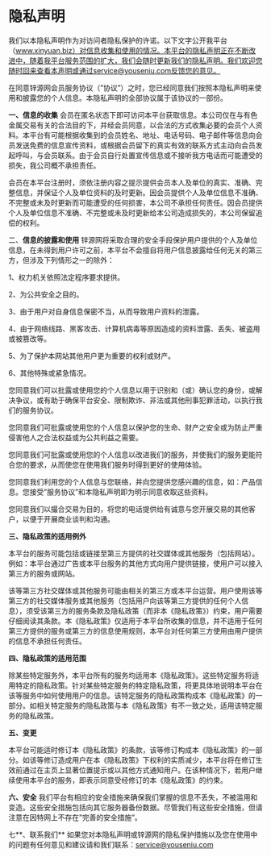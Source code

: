 # **隐私声明**

  我们以本隐私声明作为对访问者隐私保护的许诺。以下文字公开我平台（www.xinyuan.biz）对信息收集和使用的情况。本平台的隐私声明正在不断改进中，随着我平台服务范围的扩大，我们会随时更新我们的隐私声明。我们欢迎您随时回来查看本声明或通过service@youseniu.com反馈您的意见。

在同意锌源网会员服务协议（”协议”）之时，您已经同意我们按照本隐私声明来使用和披露您的个人信息。本隐私声明的全部协议属于该协议的一部份。 


 **一、信息的收集**
​      会员在匿名状态下即可访问本平台获取信息。本公司仅在与有色金属交易有关的合法目的下，并经会员同意，以合法的方式收集必要的会员个人资料。本平台有可能根据收集到的会员姓名、地址、电话号码、电子邮件等信息向会员发送免费的信息宣传资料，或根据会员留下的真实有效的联系方式主动向会员发起呼叫，与会员联系。由于会员自行处置宣传信息或不接听我方电话而可能遭受的损失，我公司概不承担责任。

会员在本平台注册时，须依注册内容之提示提供会员本人及单位的真实、准确、完整信息，并保证个人及单位资料的及时更新。因会员提供个人及单位信息不准确、不完整或未及时更新而可能遭受的任何损害，本公司不承担任何责任。因会员提供个人及单位信息不准确、不完整或未及时更新给本公司造成损失的，本公司保留追偿的权利。

 

二、**信息的披露和使用**
​       锌源网将采取合理的安全手段保护用户提供的个人及单位信息，在未得到用户许可之前，本平台不会擅自将用户信息披露给任何无关的第三方，但涉及下列情形之一的除外：

1、权力机关依照法定程序要求提供。

2、为公共安全之目的。

3、由于用户对自身信息保密不当，从而导致用户资料的泄露。

4、由于网络线路、黑客攻击、计算机病毒等原因造成的资料泄露、丢失、被盗用或被篡改等。

5、为了保护本网站其他用户更为重要的权利或财产。

6、其他特殊或紧急情况。

​    您同意我们可以批露或使用您的个人信息以用于识别和（或）确认您的身份，或解决争议，或有助于确保平台安全、限制欺诈、非法或其他刑事犯罪活动，以执行我们的服务协议。

​    您同意我们可批露或使用您的个人信息以保护您的生命、财产之安全或为防止严重侵害他人之合法权益或为公共利益之需要。

​    您同意我们可批露或使用您的个人信息以改进我们的服务，并使我们的服务更能符合您的要求，从而使您在使用我们服务时得到更好的使用体验。

您同意我们利用您的个人信息与您联络，并向您提供您感兴趣的信息，如：产品信息。您接受”服务协议”和本隐私声明即为明示同意收取这些资料。

您同意我们以撮合交易为目的，将您的电话提供给有诚意与您开展交易的其他客户，以便于开展商业谈判和沟通。

 

**三、隐私政策的适用例外**

​    本平台的服务可能包括或链接至第三方提供的社交媒体或其他服务（包括网站）。例如：本平台通过广告或本平台服务的其他方式向用户提供链接，使用户可以接入第三方的服务或网站。

​    该等第三方社交媒体或其他服务可能由相关的第三方或本平台运营。用户使用该等第三方的社交媒体服务或其他服务（包括用户向该等第三方提供的任何个人信息），须受该第三方的服务条款及隐私政策（而非本《隐私政策》）约束，用户需要仔细阅读其条款。本《隐私政策》仅适用于本平台所收集的信息，并不适用于任何第三方提供的服务或第三方的信息使用规则，本平台对任何第三方使用由用户提供的信息不承担任何责任。

 

**四、隐私政策的适用范围**

​    除某些特定服务外，本平台所有的服务均适用本《隐私政策》。这些特定服务将适用特定的隐私政策。针对某些特定服务的特定隐私政策，将更具体地说明本平台在该等服务中如何使用用户的信息。该特定服务的隐私政策构成本《隐私政策》的一部分。如相关特定服务的隐私政策与本《隐私政策》有不一致之处，适用该特定服务的隐私政策。

 

**五、变更**

​    本平台可能适时修订本《隐私政策》的条款，该等修订构成本《隐私政策》的一部分。如该等修订造成用户在本《隐私政策》下权利的实质减少，本平台将在修订生效前通过在主页上显著位置提示或以其他方式通知用户。在该种情况下，若用户继续使用本平台的服务，即表示同意受经修订的本《隐私政策》的约束。

 

**六、安全** 
​       我们平台有相应的安全措施来确保我们掌握的信息不丢失，不被滥用和变造。这些安全措施包括向其它服务器备份数据。尽管我们有这些安全措施，但请注意在因特网上不存在”完善的安全措施”。


 七**、联系我们**
​     如果您对本隐私声明或锌源网的隐私保护措施以及您在使用中的问题有任何意见和建议请和我们联系：service@youseniu.com

   